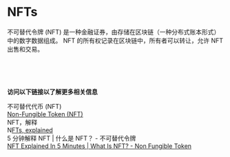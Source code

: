 # NFTs
不可替代令牌 (NFT) 是一种金融证券，由存储在区块链（一种分布式账本形式）中的数字数据组成。 NFT 的所有权记录在区块链中，所有者可以转让，允许 NFT 出售和交易。

<br>
<br>
<br>

**访问以下链接以了解更多相关信息**<br>

不可替代代币 (NFT)<br>
[Non-Fungible Token (NFT)](https://www.investopedia.com/non-fungible-tokens-nft-5115211)<br>
NFT，解释<br>
N[FTs, explained](https://www.theverge.com/22310188/nft-explainer-what-is-blockchain-crypto-art-faq)<br>
5 分钟解释 NFT | 什么是 NFT？ - 不可替代令牌<br>
[NFT Explained In 5 Minutes | What Is NFT? - Non Fungible Token](https://youtu.be/NNQLJcJEzv0)
